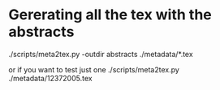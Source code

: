 # Gererating all the tex with the abstracts
./scripts/meta2tex.py -outdir abstracts ./metadata/*.tex

or if you want to test just one
./scripts/meta2tex.py ./metadata/12372005.tex
